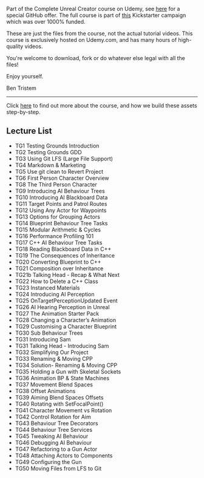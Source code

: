 Part of the Complete Unreal Creator course on Udemy, see [here](https://www.udemy.com/unrealcourse?couponCode=GitHubDiscount) for a special GitHub offer. The full course is part of [this](https://www.kickstarter.com/projects/bentristem/learn-to-make-video-games-unreal-developer-course) Kickstarter campaign which was over 1000% funded.

These are just the files from the course, not the actual tutorial videos. This course is exclusively hosted on Udemy.com, and has many hours of high-quality videos.

You're welcome to download, fork or do whatever else legal with all the files!

Enjoy yourself.

Ben Tristem

---
Click [here](https://www.udemy.com/unrealcourse?couponCode=GitHubDiscount) to find out more about the course, and how we build these assets step-by-step.

## Lecture List
* TG1 Testing Grounds Introduction
* TG2 Testing Grounds GDD
* TG3 Using Git LFS (Large File Support)
* TG4 Markdown & Marketing
* TG5 Use git clean to Revert Project
* TG6 First Person Character Overview
* TG8 The Third Person Character
* TG9 Introducing AI Behaviour Trees
* TG10 Introducing AI Blackboard Data
* TG11 Target Points and Patrol Routes
* TG12 Using Any Actor for Waypoints
* TG13 Options for Grouping Actors
* TG14 Blueprint Behaviour Tree Tasks
* TG15 Modular Arithmetic & Cycles
* TG16 Performance Profiling 101
* TG17 C++ AI Behaviour Tree Tasks
* TG18 Reading Blackboard Data in C++
* TG19 The Consequences of Inheritance
* TG20 Converting Blueprint to C++
* TG21 Composition over Inheritance
* TG21b Talking Head - Recap & What Next
* TG22 How to Delete a C++ Class
* TG23 Instanced Materials
* TG24 Introducing AI Perception
* TG25 OnTargetPerceptionUpdated Event
* TG26 AI Hearing Perception in Unreal
* TG27 The Animation Starter Pack
* TG28 Changing a Character’s Animation
* TG29 Customising a Character Blueprint
* TG30 Sub Behaviour Trees
* TG31 Introducing Sam
* TG31 Talking Head - Introducing Sam
* TG32 Simplifying Our Project
* TG33 Renaming & Moving CPP
* TG34 Solution- Renaming & Moving CPP
* TG35 Holding a Gun with Skeletal Sockets
* TG36 Animation BP & State Machines
* TG37 Movement Blend Spaces
* TG38 Offset Animations
* TG39 Aiming Blend Spaces Offsets
* TG40 Rotating with SetFocalPoint()
* TG41 Character Movement vs Rotation
* TG42 Control Rotation for Aim
* TG43 Behaviour Tree Decorators
* TG44 Behaviour Tree Services
* TG45 Tweaking AI Behaviour
* TG46 Debugging AI Behaviour
* TG47 Refactoring to a Gun Actor
* TG48 Attaching Actors to Components
* TG49 Configuring the Gun
* TG50 Moving Files from LFS to Git
